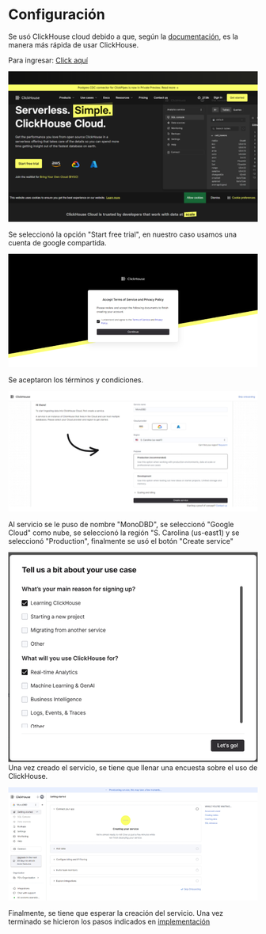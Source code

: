 # Configuración

Se usó ClickHouse cloud debido a que, según la [documentación](https://clickhouse.com/docs), es la manera más rápida de usar ClickHouse.

Para ingresar: [Click aquí](https://clickhouse.com/cloud)

![alt text](./Capturas/Inicio.png)

Se seleccionó la opción "Start free trial", en nuestro caso usamos una cuenta de google compartida.

![alt text](./Capturas/terminos.png)

Se aceptaron los términos y condiciones.

![alt text](./Capturas/nube.png)

Al servicio se le puso de nombre "MonoDBD", se seleccionó "Google Cloud" como nube, se seleccionó la región "S. Carolina (us-east1) y se seleccionó "Production", finalmente se usó el botón "Create service"


![alt text](./Capturas/encuesta.png)
Una vez creado el servicio, se tiene que llenar una encuesta sobre el uso de ClickHouse.

![alt text](./Capturas/esperar.png)

Finalmente, se tiene que esperar la creación del servicio. Una vez terminado se hicieron los pasos indicados en [implementación](./12.4.md)